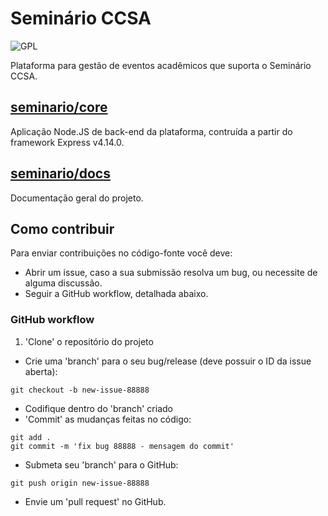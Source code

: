 # Seminário CCSA
![GPL](https://img.shields.io/badge/license-GPL-blue.svg)

Plataforma para gestão de eventos acadêmicos que suporta o Seminário CCSA.

## [seminario/core](https://github.com/ccsa-ufrn/seminario/tree/master/core)
Aplicação Node.JS de back-end da plataforma, contruída a partir do framework Express v4.14.0.

## [seminario/docs](https://github.com/ccsa-ufrn/seminario/tree/master/docs)
Documentação geral do projeto.

## Como contribuir
Para enviar contribuições no código-fonte você deve:
- Abrir um issue, caso a sua submissão resolva um bug, ou necessite de alguma discussão.
- Seguir a GitHub workflow, detalhada abaixo.

### GitHub workflow
1. 'Clone' o repositório do projeto
- Crie uma 'branch' para o seu bug/release (deve possuir o ID da issue aberta):
~~~
git checkout -b new-issue-88888
~~~
- Codifique dentro do 'branch' criado
- 'Commit' as mudanças feitas no código:
~~~
git add .
git commit -m 'fix bug 88888 - mensagem do commit'
~~~
- Submeta seu 'branch' para o GitHub:
~~~
git push origin new-issue-88888
~~~
- Envie um 'pull request' no GitHub.
